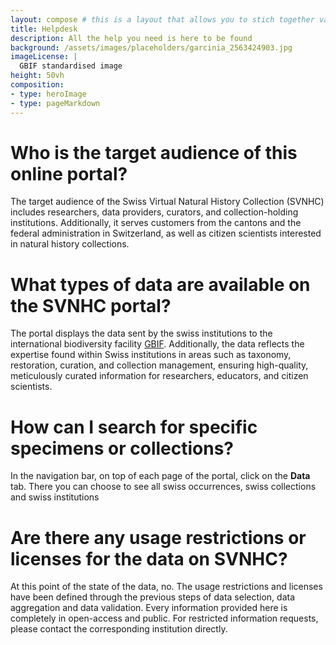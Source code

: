 ```yaml
---
layout: compose # this is a layout that allows you to stich together various predefined blocks that comes with the the,e
title: Helpdesk
description: All the help you need is here to be found
background: /assets/images/placeholders/garcinia_2563424903.jpg
imageLicense: |
  GBIF standardised image
height: 50vh
composition:
- type: heroImage
- type: pageMarkdown
---
```


# Who is the target audience of this online portal?
The target audience of the Swiss Virtual Natural History Collection (SVNHC) includes researchers, data providers, curators, and collection-holding institutions. Additionally, it serves customers from the cantons and the federal administration in Switzerland, as well as citizen scientists interested in natural history collections.

# What types of data are available on the SVNHC portal?
The portal displays the data sent by the swiss institutions to the international biodiversity facility [GBIF](https://www.gbif.org/). Additionally, the data reflects the expertise found within Swiss institutions in areas such as taxonomy, restoration, curation, and collection management, ensuring high-quality, meticulously curated information for researchers, educators, and citizen scientists.

# How can I search for specific specimens or collections?
In the navigation bar, on top of each page of the portal, click on the **Data** tab. There you can choose to see all swiss occurrences, swiss collections and swiss institutions

# Are there any usage restrictions or licenses for the data on SVNHC?
At this point of the state of the data, no. The usage restrictions and licenses have been defined through the previous steps of data selection, data aggregation and data validation. Every information provided here is completely in open-access and public. For restricted information requests, please contact the corresponding institution directly.
